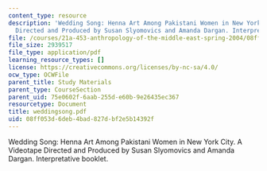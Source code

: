 ```yaml
---
content_type: resource
description: 'Wedding Song: Henna Art Among Pakistani Women in New York City. A Videotape
  Directed and Produced by Susan Slyomovics and Amanda Dargan. Interpretative booklet.'
file: /courses/21a-453-anthropology-of-the-middle-east-spring-2004/08ff053d6deb4bad827dbf2e5b14392f_weddingsong.pdf
file_size: 2939517
file_type: application/pdf
learning_resource_types: []
license: https://creativecommons.org/licenses/by-nc-sa/4.0/
ocw_type: OCWFile
parent_title: Study Materials
parent_type: CourseSection
parent_uid: 75e0602f-6aab-255d-e60b-9e26435ec367
resourcetype: Document
title: weddingsong.pdf
uid: 08ff053d-6deb-4bad-827d-bf2e5b14392f
---
```

Wedding Song: Henna Art Among Pakistani Women in New York City. A Videotape Directed and Produced by Susan Slyomovics and Amanda Dargan. Interpretative booklet.
